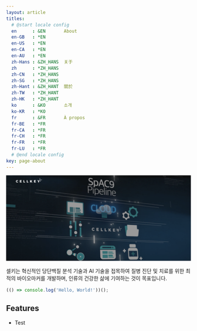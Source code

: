 ```yaml
---
layout: article
titles:
  # @start locale config
  en      : &EN       About
  en-GB   : *EN
  en-US   : *EN
  en-CA   : *EN
  en-AU   : *EN
  zh-Hans : &ZH_HANS  关于
  zh      : *ZH_HANS
  zh-CN   : *ZH_HANS
  zh-SG   : *ZH_HANS
  zh-Hant : &ZH_HANT  關於
  zh-TW   : *ZH_HANT
  zh-HK   : *ZH_HANT
  ko      : &KO       소개
  ko-KR   : *KO
  fr      : &FR       À propos
  fr-BE   : *FR
  fr-CA   : *FR
  fr-CH   : *FR
  fr-FR   : *FR
  fr-LU   : *FR
  # @end locale config
key: page-about
---
```


![spac9-img.png](spac9-img.png)

셀키는 혁신적인 당단백질 분석 기술과 AI 기술을 접목하여 질병 진단 및
치료를 위한 최적의 바이오마커를 개발하며, 인류의 건강한 삶에 기여하는 것이 목표입니다.

```javascript
(() => console.log('Hello, World!'))();
```

## Features

- Test
